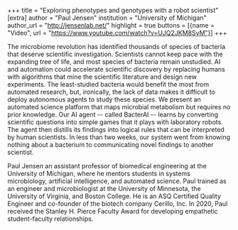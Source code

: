 +++
title = "Exploring phenotypes and genotypes with a robot scientist"
[extra]
author = "Paul Jensen"
institution = "University of Michigan"
author_url = "http://jensenlab.net/"
highlight = true
buttons = [{name = "Video", url = "https://www.youtube.com/watch?v=UJQ2JKM8SyM"}]
+++

The microbiome revolution has identified thousands of species of bacteria that deserve scientific investigation. Scientists cannot keep pace with the expanding tree of life, and most species of bacteria remain unstudied. AI and automation could accelerate scientific discovery by replacing humans with algorithms that mine the scientific literature and design new experiments. The least-studied bacteria would benefit the most from automated research, but, ironically, the lack of data makes it difficult to deploy autonomous agents to study these species. We present an automated science platform that maps microbial metabolism but requires no prior knowledge. Our AI agent -- called BacterAI -- learns by converting scientific questions into simple games that it plays with laboratory robots. The agent then distills its findings into logical rules that can be interpreted by human scientists. In less than two weeks, our system went from knowing nothing about a bacterium to communicating novel findings to another scientist. 

Paul Jensen an assistant professor of biomedical engineering at the University of Michigan, where he mentors students in systems microbiology, artificial intelligence, and automated science. Paul trained as an engineer and microbiologist at the University of Minnesota, the University of Virginia, and Boston College. He is an ASQ Certified Quality Engineer and co-founder of the biotech company Cerillo, Inc. In 2020, Paul received the Stanley H. Pierce Faculty Award for developing empathetic student-faculty relationships.